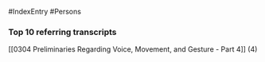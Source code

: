 #IndexEntry #Persons

### Top 10 referring transcripts
[[0304 Preliminaries Regarding Voice, Movement, and Gesture - Part 4]] (4)

